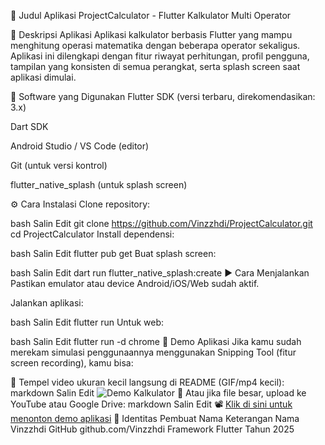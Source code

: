 📌 Judul Aplikasi
ProjectCalculator - Flutter Kalkulator Multi Operator

📝 Deskripsi Aplikasi
Aplikasi kalkulator berbasis Flutter yang mampu menghitung operasi matematika dengan beberapa operator sekaligus. Aplikasi ini dilengkapi dengan fitur riwayat perhitungan, profil pengguna, tampilan yang konsisten di semua perangkat, serta splash screen saat aplikasi dimulai.

🧰 Software yang Digunakan
Flutter SDK (versi terbaru, direkomendasikan: 3.x)

Dart SDK

Android Studio / VS Code (editor)

Git (untuk versi kontrol)

flutter_native_splash (untuk splash screen)

⚙️ Cara Instalasi
Clone repository:

bash
Salin
Edit
git clone https://github.com/Vinzzhdi/ProjectCalculator.git
cd ProjectCalculator
Install dependensi:

bash
Salin
Edit
flutter pub get
Buat splash screen:

bash
Salin
Edit
dart run flutter_native_splash:create
▶️ Cara Menjalankan
Pastikan emulator atau device Android/iOS/Web sudah aktif.

Jalankan aplikasi:

bash
Salin
Edit
flutter run
Untuk web:

bash
Salin
Edit
flutter run -d chrome
🎥 Demo Aplikasi
Jika kamu sudah merekam simulasi penggunaannya menggunakan Snipping Tool (fitur screen recording), kamu bisa:

📌 Tempel video ukuran kecil langsung di README (GIF/mp4 kecil):
markdown
Salin
Edit
![Demo Kalkulator](assets/demo_kalkulator.gif)
📌 Atau jika file besar, upload ke YouTube atau Google Drive:
markdown
Salin
Edit
📽️ [Klik di sini untuk menonton demo aplikasi](https://drive.google.com/your-demo-link)
👤 Identitas Pembuat
Nama	Keterangan
Nama	Vinzzhdi
GitHub	github.com/Vinzzhdi
Framework	Flutter
Tahun	2025
